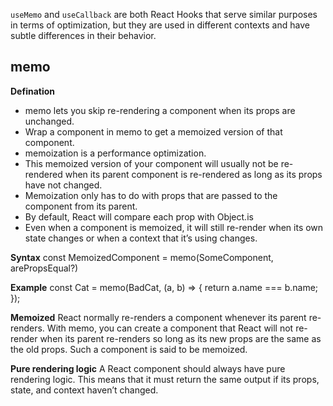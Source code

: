 `useMemo` and `useCallback` are both React Hooks that serve similar purposes in terms of optimization, but they are used in different contexts and have subtle differences in their behavior.

memo
-------------------

**Defination**
- memo lets you skip re-rendering a component when its props are unchanged.
- Wrap a component in memo to get a memoized version of that component.
- memoization is a performance optimization.
- This memoized version of your component will usually not be re-rendered when its parent component is re-rendered as long as its props have not changed.
- Memoization only has to do with props that are passed to the component from its parent.
- By default, React will compare each prop with Object.is
- Even when a component is memoized, it will still re-render when its own state changes or when a context that it’s using changes.


**Syntax**
const MemoizedComponent = memo(SomeComponent, arePropsEqual?)

**Example**
const Cat = memo(BadCat, (a, b) => {
  return a.name === b.name;
});

**Memoized**
React normally re-renders a component whenever its parent re-renders. With memo, you can create a component that React will not re-render when its parent re-renders so long as its new props are the same as the old props. Such a component is said to be memoized.

**Pure rendering logic**
A React component should always have pure rendering logic. This means that it must return the same output if its props, state, and context haven’t changed.

